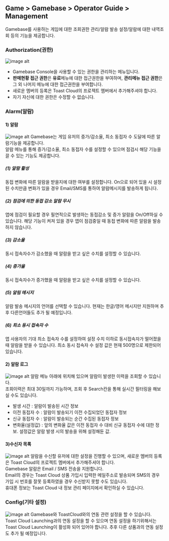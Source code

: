 ## Game > Gamebase > Operator Guide >  Management
Gamebase를 사용하는 게임에 대한 조회권한 관리/알람 발송 설정/알람에 대한 내역조회 등의 기능을 제공합니다.

### Authorization(권한)
![image alt](http://static.toastoven.net/prod_gamebase/Operators_Guide/Console_Management_Authorization1_1.1.png)
- Gamebase Console을 사용할 수 있는 권한을 관리하는 메뉴입니다.<br />
- **판매현황 접근 권한**은 **유료**메뉴에 대한 접근권한을 부여하며, **관리메뉴 접근 권한**은 그 외 나머지 메뉴에 대한 접근권한을 부여합니다.<br />
- 새로운 멤버의 등록은 Toast Cloud의 프로젝트 멤버에서 추가해주셔야 합니다.<br />
- 자기 자신에 대한 권한은 수정할 수 없습니다.<br />

### Alarm(알람)
#### 1) 알람
![image alt](http://static.toastoven.net/prod_gamebase/Operators_Guide/Console_Management_Alarm1_1.4.png)
Gamebase는 게임 유저의 증가/감소율, 최소 동접자 수 도달에 따른 알람기능을 제공합니다.<br />
알람 메뉴를 통해 증가/감소율, 최소 동접자 수를 설정할 수 있으며 점검시 해당 기능을 끌 수 있는 기능도 제공합니다.<br />

##### (1) 알람 활성
동접 변화에 따른 알람을 받을지에 대한 여부를 설정합니다.
On으로 되어 있을 시 설정된 수치만큼 변화가 있을 경우 Email/SMS를 통하여 알람메시지를 발송하게 됩니다.

##### (2) 점검에 의한 동접 감소 알람 무시
앱에 점검이 필요할 경우 필연적으로 발생하는 동접감소 및 증가 알람을 On/Off하실 수 있습니다.
해당 기능이 켜져 있을 경우 앱이 점검중일 때 동접 변화에 따른 알람을 발송하지 않습니다.

##### (3) 감소율
동시 접속자수가 감소했을 때 알람을 받고 싶은 수치를 설정할 수 있습니다.

##### (4) 증가율
동시 접속자수가 증가했을 때 알람을 받고 싶은 수치를 설정할 수 있습니다.

##### (5) 알림 메시지
알람 발송 메시지의 언어를 선택할 수 있습니다.
현재는 한글/영어 메시지만 지원하며 추후 다른언어들도 추가 될 예정입니다.

##### (6) 최소 동시 접속자 수
앱 사용자의 기대 최소 접속자 수를 설정하여 설정 수치 이하로 동시접속자가 떨어졌을 때 알람을 받을 수 있습니다.
최소 동시 접속자 수 설정 값은 현재 500명으로 제한되어 있습니다.


#### 2) 알람 로그
![image alt](http://static.toastoven.net/prod_gamebase/Operators_Guide/Console_Management_Alarm2_1.0.png)
알람 메뉴 아래에 위치해 있으며 알람이 발생한 이력을 조회할 수 있습니다.<br />
조회이력은 최대 30일까지 가능하며, 조회 후 Search칸을 통해 실시간 필터링을 해보실 수도 있습니다.<br />

- 발생 시간 : 알람이 발송된 시간 정보
- 이전 동접자 수 : 알람이 발송되기 이전 수집되었던 동접자 정보
- 신규 동접자 수 : 알람이 발송되는 순간 수집된 동접자 정보
- 변화율(설정값) : 앞의 변화율 값은 이전 동접자 수 대비 신규 동접자 수에 대한 정보. 설정값은 알람 발생 시의 발송을 위해 설정해둔 값.

#### 3)수신자 목록
![image alt](http://static.toastoven.net/prod_gamebase/Operators_Guide/Console_Management_Alarm3_1.0.png)
알람을 수신할 유저에 대한 설정을 진행할 수 있으며, 새로운 멤버의 등록은 Toast Cloud의 프로젝트 멤버에서 추가해주셔야 합니다.<br />
Gamebase 알람은 Email / SMS 전송을 지원합니다.<br />
Email의 경우는 Toast Cloud 상품 가입시 입력한 메일주소로 발송되며 SMS의 경우 가입 시 번호를 잘못 등록하였을 경우 수신받지 못할 수도 있습니다.<br />
휴대폰 정보는 Toast Cloud 내 정보 관리 페이지에서 확인하실 수 있습니다.


### Config(기타 설정)
![image alt](http://static.toastoven.net/prod_gamebase/Operators_Guide/Console_Management_Config1_1.0.png)
Gamebase와 ToastCloud와의 연동 관련 설정을 할 수 있습니다.<br />
Toast Cloud Launching과의 연동 설정을 할 수 있으며 연동 설정을 하기위해서는 Toast Cloud Launching이 활성화 되어 있어야 합니다.
추후 다른 상품과의 연동 설정도 추가 될 예정입니다.<br />